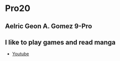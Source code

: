 # Pro20
## Aelric Geon A. Gomez 9-Pro
I like to play games and read manga
---
- [Youtube](https://www.https://www.youtube.com/@xtdx300?app=desktop)
